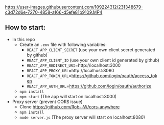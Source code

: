https://user-images.githubusercontent.com/109224312/231348679-c3d72d6e-7270-4858-a166-d5efe81b9109.MP4

## How to start:
- In this repo
    - Create an `.env` file with following variables:
        - `REACT_APP_CLIENT_SECRET` (use your own client secret generated by github)
        - `REACT_APP_CLIENT_ID` (use your own client id generated by github)
        - `REACT_APP_REDIRECT_URI`=http://localhost:3000
        - `REACT_APP_PROXY_URL`=http://localhost:8080
        - `REACT_APP_TOKEN_URL`=https://github.com/login/oauth/access_token
        - `REACT_APP_AUTH_URL`=https://github.com/login/oauth/authorize
    - `npm install`
    - `npm start` (The app will start on localhost:3000)
- Proxy server (prevent CORS issue)
    - Clone https://github.com/Rob--W/cors-anywhere
    - `npm install`
    - `node server.js` (The proxy server will start on localhost:8080)

